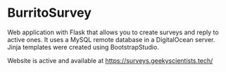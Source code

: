 # BurritoSurvey

Web application with Flask that allows you to create surveys and reply to active ones. 
It uses a MySQL remote database in a DigitalOcean server. Jinja templates were created using BootstrapStudio.


Website is active and available at https://surveys.geekyscientists.tech/
